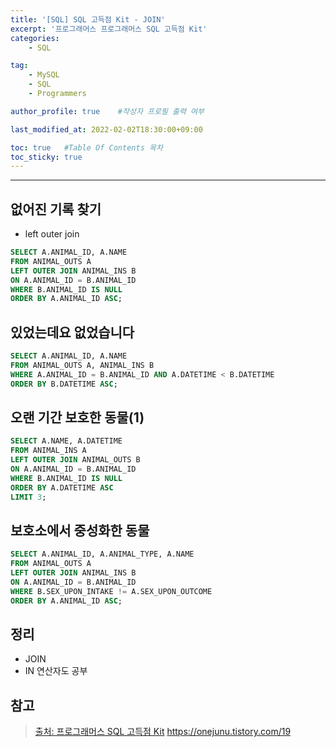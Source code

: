 ```yaml
---
title: '[SQL] SQL 고득점 Kit - JOIN'
excerpt: '프로그래머스 프로그래머스 SQL 고득점 Kit'
categories:
    - SQL

tag:
    - MySQL
    - SQL
    - Programmers

author_profile: true    #작성자 프로필 출력 여부

last_modified_at: 2022-02-02T18:30:00+09:00

toc: true   #Table Of Contents 목차 
toc_sticky: true
---
```


---

## 없어진 기록 찾기 

- left outer join 
  
```sql
SELECT A.ANIMAL_ID, A.NAME 
FROM ANIMAL_OUTS A 
LEFT OUTER JOIN ANIMAL_INS B
ON A.ANIMAL_ID = B.ANIMAL_ID
WHERE B.ANIMAL_ID IS NULL
ORDER BY A.ANIMAL_ID ASC;
```

## 있었는데요 없었습니다

```sql
SELECT A.ANIMAL_ID, A.NAME
FROM ANIMAL_OUTS A, ANIMAL_INS B
WHERE A.ANIMAL_ID = B.ANIMAL_ID AND A.DATETIME < B.DATETIME
ORDER BY B.DATETIME ASC;
```

## 오랜 기간 보호한 동물(1)

```sql
SELECT A.NAME, A.DATETIME
FROM ANIMAL_INS A
LEFT OUTER JOIN ANIMAL_OUTS B 
ON A.ANIMAL_ID = B.ANIMAL_ID
WHERE B.ANIMAL_ID IS NULL
ORDER BY A.DATETIME ASC
LIMIT 3;
```

## 보호소에서 중성화한 동물

```sql
SELECT A.ANIMAL_ID, A.ANIMAL_TYPE, A.NAME
FROM ANIMAL_OUTS A
LEFT OUTER JOIN ANIMAL_INS B
ON A.ANIMAL_ID = B.ANIMAL_ID
WHERE B.SEX_UPON_INTAKE != A.SEX_UPON_OUTCOME
ORDER BY A.ANIMAL_ID ASC;
```

## 정리
- JOIN
- IN 연산자도 공부

## 참고

> [출처: 프로그래머스 SQL 고득점 Kit](https://programmers.co.kr/learn/challenges?tab=sql_practice_kit)
> https://onejunu.tistory.com/19